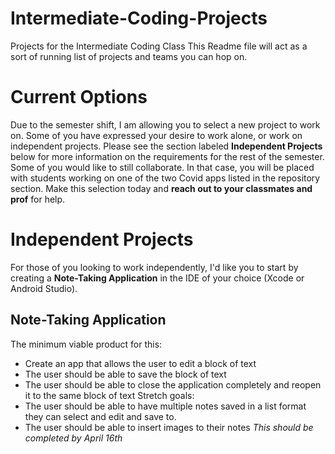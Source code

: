# Intermediate-Coding-Projects
Projects for the Intermediate Coding Class
This Readme file will act as a sort of running list of projects and teams you can hop on.

# Current Options
Due to the semester shift, I am allowing you to select a new project to work on.
Some of you have expressed your desire to work alone, or work on independent projects.  Please see the section labeled **Independent Projects** below for more information on the requirements for the rest of the semester.
Some of you would like to still collaborate.  In that case, you will be placed with students working on one of the two Covid apps listed in the repository section.  Make this selection today and **reach out to your classmates and prof** for help.

# Independent Projects
For those of you looking to work independently, I'd like you to start by creating a **Note-Taking Application** in the IDE of your choice (Xcode or Android Studio).
## Note-Taking Application
The minimum viable product for this:
- Create an app that allows the user to edit a block of text
- The user should be able to save the block of text
- The user should be able to close the application completely and reopen it to the same block of text
Stretch goals:
- The user should be able to have multiple notes saved in a list format they can select and edit and save to.
- The user should be able to insert images to their notes
*This should be completed by April 16th*
